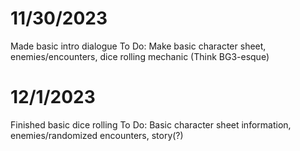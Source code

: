 # 11/30/2023
Made basic intro dialogue
To Do: Make basic character sheet, enemies/encounters, dice rolling mechanic (Think BG3-esque)
# 12/1/2023
Finished basic dice rolling
To Do: Basic character sheet information, enemies/randomized encounters, story(?)